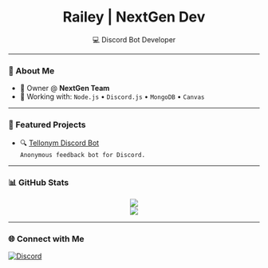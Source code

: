 <h1 align="center">Railey | NextGen Dev</h1>
<p align="center">
  💻 Discord Bot Developer 
</p>

---

### 👋 About Me

- 👑 Owner @ **NextGen Team**
- 💼 Working with: `Node.js` • `Discord.js` • `MongoDB` • `Canvas`

---

### 🚀 Featured Projects

- 🔍 [Tellonym Discord Bot](https://github.com/NextGen-Tellonym)  
  `Anonymous feedback bot for Discord.`

---

### 📊 GitHub Stats

<p align="center">
  <img src="https://github-readme-stats.vercel.app/api?username=Railey&show_icons=true&theme=radical" />
  <br />
  <img src="https://github-readme-stats.vercel.app/api/top-langs/?username=Railey&layout=compact&theme=radical" />
</p>

---

### 🌐 Connect with Me

[![Discord](https://img.shields.io/badge/Discord-NextGen%20Team-7289DA?style=for-the-badge&logo=discord)](https://discord.gg/qfyMRwAAy9)
